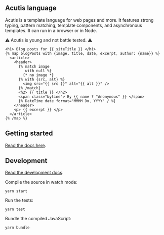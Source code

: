 ## Acutis language

Acutis is a template language for web pages and more. It features strong
typing, pattern matching, template components, and asynchronous templates. It
can run in a browser or in Node.

⚠️ Acutis is young and not battle tested. ⚠️

```jinja2
<h1> Blog posts for {{ siteTitle }} </h1>
{% map blogPosts with {image, title, date, excerpt, author: {name}} %}
  <article>
    <header>
      {% match image
         with null %}
        {* no image *}
      {% with {src, alt} %}
        <img src="{{ src }}" alt="{{ alt }}" />
      {% /match}
      <h2> {{ title }} </h2>
      <span class="byline"> By {{ name ? "Anonymous" }} </span>
      {% DateTime date format="MMMM Do, YYYY" / %}
    </header>
    <p> {{ excerpt }} </p>
  </article>
{% /map %}
```

## Getting started

[Read the docs here][1].

## Development

[Read the development docs][2].

Compile the source in watch mode:

```shell
yarn start
```

Run the tests:

```shell
yarn test
```

Bundle the compiled JavaScript:

```shell
yarn bundle
```

[1]: https://johnridesa.bike/acutis/
[2]: https://johnridesa.bike/acutis/development/